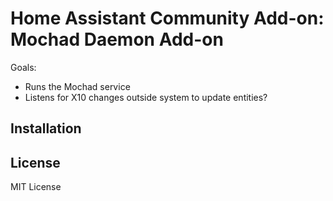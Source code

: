# Home Assistant Community Add-on: Mochad Daemon Add-on

Goals:

- Runs the Mochad service
- Listens for X10 changes outside system to update entities?

## Installation

## License

MIT License
